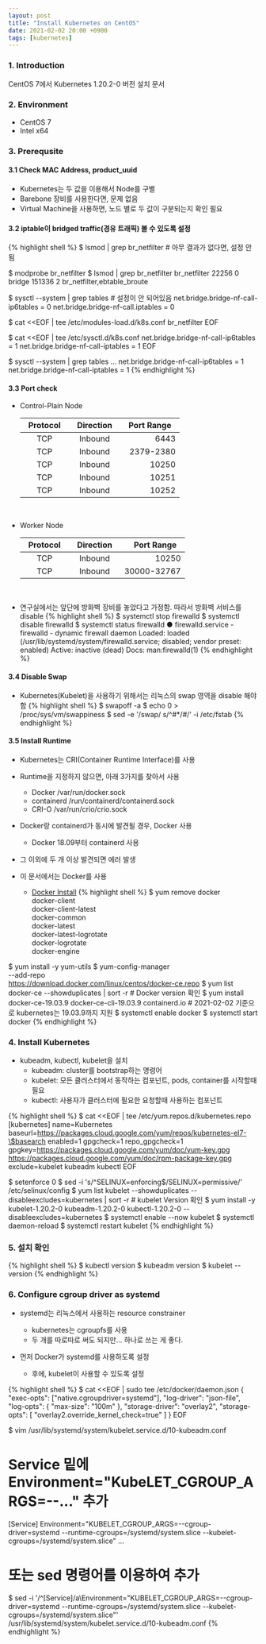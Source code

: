 ```yaml
---
layout: post
title: "Install Kubernetes on CentOS"
date: 2021-02-02 20:00 +0900
tags: [kubernetes]
---
```


### 1. Introduction
CentOS 7에서 Kubernetes 1.20.2-0 버전 설치 문서

### 2. Environment
* CentOS 7
* Intel x64

### 3. Prerequsite
#### 3.1 Check MAC Address, product_uuid
* Kubernetes는 두 값을 이용해서 Node를 구별
* Barebone 장비를 사용한다면, 문제 없음
* Virtual Machine을 사용하면, 노드 별로 두 값이 구분되는지 확인 필요

#### 3.2 iptable이 bridged traffic(경유 트래픽) 볼 수 있도록 설정
{% highlight shell %}
$ lsmod | grep br_netfilter # 아무 결과가 없다면, 설정 안 됨

$ modprobe br_netfilter
$ lsmod | grep br_netfilter
br_netfilter     22256 0
bridge          151336 2 br_netfilter,ebtable_broute

$ sysctl --system | grep tables  # 설정이 안 되어있음
net.bridge.bridge-nf-call-ip6tables = 0
net.bridge.bridge-nf-call.iptables = 0

$ cat <<EOF | tee /etc/modules-load.d/k8s.conf
br_netfilter
EOF

$ cat <<EOF | tee /etc/sysctl.d/k8s.conf
net.bridge.bridge-nf-call-ip6tables = 1
net.bridge.bridge-nf-call-iptables = 1
EOF

$ sysctl --system | grep tables
...
net.bridge.bridge-nf-call-ip6tables = 1
net.bridge.bridge-nf-call-iptables = 1
{% endhighlight %}

#### 3.3 Port check
* Control-Plain Node

	| &nbsp; Protocol &nbsp; | &nbsp; Direction &nbsp; | &nbsp; Port Range &nbsp; |
	| :---: | :---: | ------: |
	|TCP|Inbound|6443|
	|TCP|Inbound|2379-2380|
	|TCP|Inbound|10250|
	|TCP|Inbound|10251|
	|TCP|Inbound|10252|

&nbsp;  
* Worker Node

    | &nbsp; Protocol &nbsp; | &nbsp; Direction &nbsp; | &nbsp; Port Range &nbsp; |
    | :---: | :---: | ---: |
    |TCP|Inbound|10250|
    |TCP|Inbound|30000-32767|

&nbsp;  
* 연구실에서는 앞단에 방화벽 장비를 놓았다고 가정함. 따라서 방화벽 서비스를 disable
{% highlight shell %}
$ systemctl stop firewalld
$ systemctl disable firewalld
$ systemctl status firewalld
● firewalld.service - firewalld - dynamic firewall daemon
Loaded: loaded (/usr/lib/systemd/system/firewalld.service; disabled; vendor preset: enabled)
Active: inactive (dead)
Docs: man:firewalld(1)
{% endhighlight %}

#### 3.4 Disable Swap
* Kubernetes(Kubelet)을 사용하기 위해서는 리눅스의 swap 영역을 disable 해야함 
{% highlight shell %}
$ swapoff -a 
$ echo 0 > /proc/sys/vm/swappiness
$ sed -e '/swap/ s/^#*/#/' -i /etc/fstab 
{% endhighlight %}

#### 3.5 Install Runtime
* Kubernetes는 CRI(Container Runtime Interface)를 사용
* Runtime을 지정하지 않으면, 아래 3가지를 찾아서 사용
  * Docker	/var/run/docker.sock
  * containerd /run/containerd/containerd.sock
  * CRI-O	/var/run/crio/crio.sock

* Docker랑 containerd가 동시에 발견될 경우, Docker 사용
  * Docker 18.09부터 containerd 사용
* 그 이외에 두 개 이상 발견되면 에러 발생
* 이 문서에서는 Docker를 사용
  * [Docker Install](https://docs.docker.com/engine/install/centos/)
{% highlight shell %}
$ yum remove docker \
			docker-client \
			docker-client-latest \
			docker-common \
			docker-latest \
			docker-latest-logrotate \
			docker-logrotate \
			docker-engine

$ yum install -y yum-utils
$ yum-config-manager \
	--add-repo \
	https://download.docker.com/linux/centos/docker-ce.repo
$ yum list docker-ce --showduplicates | sort -r # Docker version 확인
$ yum install docker-ce-19.03.9 docker-ce-cli-19.03.9 containerd.io # 2021-02-02 기준으로 kubernetes는 19.03.9까지 지원
$ systemctl enable docker
$ systemctl start docker
{% endhighlight %}

### 4. Install Kubernetes
* kubeadm, kubectl, kubelet을 설치
  * kubeadm: cluster를 bootstrap하는 명령어
  * kubelet: 모든 클러스터에서 동작하는 컴포넌트, pods, container를 시작할때 필요
  * kubectl: 사용자가 클러스터에 필요한 요청할때 사용하는 컴포넌트

{% highlight shell %}
$ cat <<EOF | tee /etc/yum.repos.d/kubernetes.repo
[kubernetes]
name=Kubernetes
baseurl=https://packages.cloud.google.com/yum/repos/kubernetes-el7-\$basearch
enabled=1
gpgcheck=1
repo_gpgcheck=1
gpgkey=https://packages.cloud.google.com/yum/doc/yum-key.gpg https://packages.cloud.google.com/yum/doc/rpm-package-key.gpg
exclude=kubelet kubeadm kubectl
EOF

$ setenforce 0
$ sed -i 's/^SELINUX=enforcing$/SELINUX=permissive/' /etc/selinux/config
$ yum list kubelet --showduplicates --disableexcludes=kubernetes | sort -r # kubelet Version 확인
$ yum install -y kubelet-1.20.2-0 kubeadm-1.20.2-0 kubectl-1.20.2-0 --disableexcludes=kubernetes
$ systemctl enable --now kubelet
$ systemctl daemon-reload
$ systemctl restart kubelet
{% endhighlight %}

### 5. 설치 확인

{% highlight shell %}
$ kubectl version
$ kubeadm version
$ kubelet --version
{% endhighlight %}

### 6. Configure cgroup driver as systemd
* systemd는 리눅스에서 사용하는 resource constrainer
  * kubernetes는 cgroupfs를 사용
  * 두 개를 따로따로 써도 되지만... 하나로 쓰는 게 좋다.

* 먼저 Docker가 systemd를 사용하도록 설정
  * 후에, kubelet이 사용할 수 있도록 설정

{% highlight shell %}
$ cat <<EOF | sudo tee /etc/docker/daemon.json
{
  "exec-opts": ["native.cgroupdriver=systemd"],
  "log-driver": "json-file",
  "log-opts": {
    "max-size": "100m"
  },
  "storage-driver": "overlay2",
  "storage-opts": [
    "overlay2.override_kernel_check=true"
  ]
}
EOF

$ vim /usr/lib/systemd/system/kubelet.service.d/10-kubeadm.conf
# Service 밑에 Environment="KubeLET_CGROUP_ARGS=--..." 추가

[Service]
Environment="KUBELET_CGROUP_ARGS=--cgroup-driver=systemd --runtime-cgroups=/systemd/system.slice --kubelet-cgroups=/systemd/system.slice"
...

# 또는 sed 명령어를 이용하여 추가
$ sed -i '/^\[Service\]/a\Environment=\"KUBELET_CGROUP_ARGS=--cgroup-driver=systemd --runtime-cgroups=/systemd/system.slice --kubelet-cgroups=/systemd/system.slice\"' /usr/lib/systemd/system/kubelet.service.d/10-kubeadm.conf
{% endhighlight %}